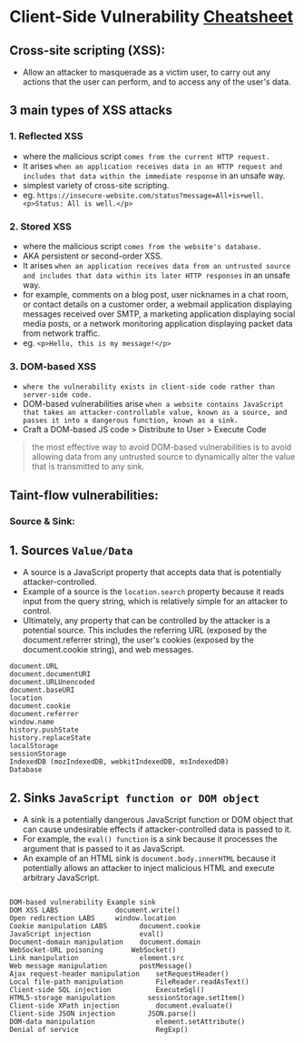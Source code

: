 # Client-Side Vulnerability [Cheatsheet](https://portswigger.net/web-security/cross-site-scripting/cheat-sheet)

## Cross-site scripting (XSS):
-  Allow an attacker to masquerade as a victim user, to carry out any actions that the user can perform, and to access any of the user's data.

## 3 main types of XSS attacks

### 1. Reflected XSS
- where the malicious script `comes from the current HTTP request.`
- It arises `when an application receives data in an HTTP request and includes that data within the immediate response` in an unsafe way.
- simplest variety of cross-site scripting.
- eg. `https://insecure-website.com/status?message=All+is+well.<p>Status: All is well.</p>`

### 2. Stored XSS
- where the malicious script `comes from the website's database.`
- AKA persistent or second-order XSS.
- It arises `when an application receives data from an untrusted source and includes that data within its later HTTP responses` in an unsafe way.
- for example, comments on a blog post, user nicknames in a chat room, or contact details on a customer order, a webmail application displaying messages received over SMTP, a marketing application displaying social media posts, or a network monitoring application displaying packet data from network traffic.
- eg. `<p>Hello, this is my message!</p>`

### 3. DOM-based XSS
-  `where the vulnerability exists in client-side code rather than server-side code.`
- DOM-based vulnerabilities arise `when a website contains JavaScript that takes an attacker-controllable value, known as a source, and passes it into a dangerous function, known as a sink.`
- Craft a DOM-based JS code > Distribute to User > Execute Code

> the most effective way to avoid DOM-based vulnerabilities is to avoid allowing data from any untrusted source to dynamically alter the value that is transmitted to any sink.

## Taint-flow vulnerabilities:
### Source & Sink:

## 1. Sources `Value/Data`
- A source is a JavaScript property that accepts data that is potentially attacker-controlled.
- Example of a source is the `location.search` property because it reads input from the query string, which is relatively simple for an attacker to control.
- Ultimately, any property that can be controlled by the attacker is a potential source. This includes the referring URL (exposed by the document.referrer string), the user's cookies (exposed by the document.cookie string), and web messages.
```
document.URL
document.documentURI
document.URLUnencoded
document.baseURI
location
document.cookie
document.referrer
window.name
history.pushState
history.replaceState
localStorage
sessionStorage
IndexedDB (mozIndexedDB, webkitIndexedDB, msIndexedDB)
Database
```

## 2. Sinks `JavaScript function or DOM object`
- A sink is a potentially dangerous JavaScript function or DOM object that can cause undesirable effects if attacker-controlled data is passed to it.
- For example, the `eval() function` is a sink because it processes the argument that is passed to it as JavaScript.
- An example of an HTML sink is `document.body.innerHTML` because it potentially allows an attacker to inject malicious HTML and execute arbitrary JavaScript.
```

DOM-based vulnerability	Example sink
DOM XSS LABS	          document.write()
Open redirection LABS	  window.location
Cookie manipulation LABS	    document.cookie
JavaScript injection	        eval()
Document-domain manipulation	document.domain
WebSocket-URL poisoning	      WebSocket()
Link manipulation	            element.src
Web message manipulation	    postMessage()
Ajax request-header manipulation	setRequestHeader()
Local file-path manipulation	    FileReader.readAsText()
Client-side SQL injection	        ExecuteSql()
HTML5-storage manipulation	      sessionStorage.setItem()
Client-side XPath injection      	document.evaluate()
Client-side JSON injection	      JSON.parse()
DOM-data manipulation	            element.setAttribute()
Denial of service	                RegExp()
```



